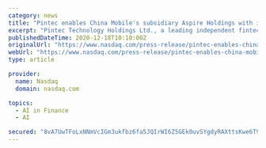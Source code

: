 ```yaml
---
category: news
title: "Pintec enables China Mobile's subsidiary Aspire Holdings with intelligent fintech solutions"
excerpt: "Pintec Technology Holdings Ltd., a leading independent fintech solutions provider, announced today that it has cooperated with China Mobile Communications Corp.' s subsidiary Aspire Holdings Ltd. to jointly develop advanced fintech solutions,"
publishedDateTime: 2020-12-18T10:10:00Z
originalUrl: "https://www.nasdaq.com/press-release/pintec-enables-china-mobiles-subsidiary-aspire-holdings-with-intelligent-fintech"
webUrl: "https://www.nasdaq.com/press-release/pintec-enables-china-mobiles-subsidiary-aspire-holdings-with-intelligent-fintech"
type: article

provider:
  name: Nasdaq
  domain: nasdaq.com

topics:
  - AI in Finance
  - AI

secured: "8vA7UwTFoLxNNmVcIGm3ukfbz6fa5JQIrWI6Z5GEk0uvSYgdyRAXttsKwe6T9NYaIGur3nrEsjUtIAd3yOnpSMbuhAqjuGR33hJMzOtYZ74g0xUGQskybQLzMacyE70twBtKFbT2v3X3OABfX8lmdPjwrMxHSBFoMvfD+irBaztq8Ut/OJ6KxJh1KsidatEIUhOGfoGK8E1ugQ+rdF90Tv3db3n2pVFLPJMtneovYlKgH5xqScV1rzATxnRHMOl+i3NoKpgos73aL1YAzkdRt2/G9YocjfLcx27c35ViMosFmM3gNwxVpflD2Xn8opnQOAk+rfVhasLD1TNovOHekTZ/NMOqWRfvnRKrV+Joxso=;Ng5sO6NapfP61Xb+8le15A=="
---
```


